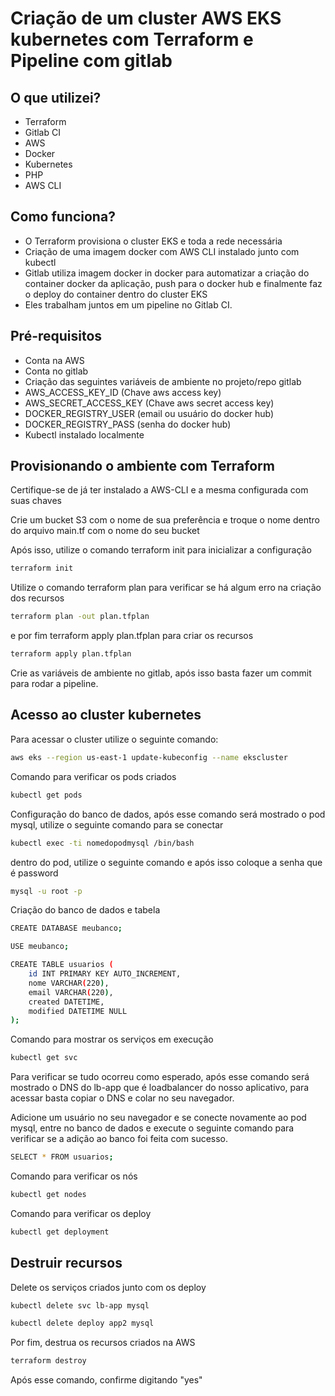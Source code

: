 # Criação de um cluster AWS EKS kubernetes com Terraform e Pipeline com gitlab 

## O que utilizei?

- Terraform
- Gitlab CI
- AWS
- Docker
- Kubernetes
- PHP
- AWS CLI

## Como funciona?

- O Terraform provisiona o cluster EKS e toda a rede necessária
- Criação de uma imagem docker com AWS CLI instalado junto com kubectl
- Gitlab utiliza imagem docker in docker para automatizar a criação do container docker da aplicação, push para o docker hub e finalmente faz o deploy do container dentro do cluster EKS
- Eles trabalham juntos em um pipeline no Gitlab CI.

## Pré-requisitos

- Conta na AWS
- Conta no gitlab
- Criação das seguintes variáveis de ambiente no projeto/repo gitlab
- AWS_ACCESS_KEY_ID (Chave aws access key)
- AWS_SECRET_ACCESS_KEY (Chave aws secret access key)
- DOCKER_REGISTRY_USER (email ou usuário do docker hub)
- DOCKER_REGISTRY_PASS (senha do docker hub)
- Kubectl instalado localmente

## Provisionando o ambiente com Terraform

Certifique-se de já ter instalado a AWS-CLI e a mesma configurada com suas chaves

Crie um bucket S3 com o nome de sua preferência e troque o nome dentro do arquivo main.tf com o nome do seu bucket

Após isso, utilize o comando terraform init para inicializar a configuração

```bash
terraform init
```

Utilize o comando terraform plan para verificar se há algum erro na criação dos recursos

```bash
terraform plan -out plan.tfplan
```

e por fim terraform apply plan.tfplan para criar os recursos

```bash
terraform apply plan.tfplan
```

Crie as variáveis de ambiente no gitlab, após isso basta fazer um commit para rodar a pipeline.

## Acesso ao cluster kubernetes

Para acessar o cluster utilize o seguinte comando:

```bash
aws eks --region us-east-1 update-kubeconfig --name ekscluster
```

Comando para verificar os pods criados

```bash
kubectl get pods
```

Configuração do banco de dados, após esse comando será mostrado o pod mysql, utilize o seguinte comando para se conectar

```bash
kubectl exec -ti nomedopodmysql /bin/bash
```

dentro do pod, utilize o seguinte comando e após isso coloque a senha que é password

```bash
mysql -u root -p
```

Criação do banco de dados e tabela

```bash
CREATE DATABASE meubanco;
```

```bash
USE meubanco;
```

```bash
CREATE TABLE usuarios (
    id INT PRIMARY KEY AUTO_INCREMENT,
    nome VARCHAR(220),
    email VARCHAR(220),
    created DATETIME,
    modified DATETIME NULL
);
```

Comando para mostrar os serviços em execução

```bash
kubectl get svc
```

Para verificar se tudo ocorreu como esperado, após esse comando será mostrado o DNS do lb-app que é loadbalancer do nosso aplicativo, para acessar basta copiar o DNS e colar no seu navegador.

Adicione um usuário no seu navegador e se conecte novamente ao pod mysql, entre no banco de dados e execute o seguinte comando para verificar se a adição ao banco foi feita com sucesso.

```bash
SELECT * FROM usuarios;
```

Comando para verificar os nós

```bash
kubectl get nodes
```

Comando para verificar os deploy

```bash
kubectl get deployment
```

## Destruir recursos

Delete os serviços criados junto com os deploy

```bash
kubectl delete svc lb-app mysql
```

```bash
kubectl delete deploy app2 mysql
```

Por fim, destrua os recursos criados na AWS

```bash
terraform destroy
```
Após esse comando, confirme digitando "yes"

